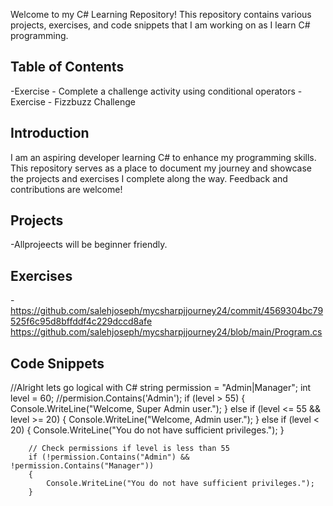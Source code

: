 Welcome to my C# Learning Repository! This repository contains various projects, exercises, and code snippets that I am working on as I learn C# programming.

## Table of Contents
-Exercise - Complete a challenge activity using conditional operators
-Exercise  - Fizzbuzz Challenge

## Introduction

I am an aspiring developer learning C# to enhance my programming skills. This repository serves as a place to document my journey and showcase the projects and exercises I complete along the way. Feedback and contributions are welcome!

## Projects
-Allprojeects will be beginner friendly.

## Exercises
-https://github.com/salehjoseph/mycsharpjjourney24/commit/4569304bc79525f6c95d8bffddf4c229dccd8afe
https://github.com/salehjoseph/mycsharpjjourney24/blob/main/Program.cs

## Code Snippets
//Alright lets go logical with C#
string permission = "Admin|Manager";
int level = 60;
//permision.Contains('Admin');
 if (level > 55)
        {
            Console.WriteLine("Welcome, Super Admin user.");
        }
        else if (level <= 55 && level >= 20)
        {
            Console.WriteLine("Welcome, Admin user.");
        }
        else if (level < 20)
        {
            Console.WriteLine("You do not have sufficient privileges.");
        }

        // Check permissions if level is less than 55
        if (!permission.Contains("Admin") && !permission.Contains("Manager"))
        {
            Console.WriteLine("You do not have sufficient privileges.");
        }
